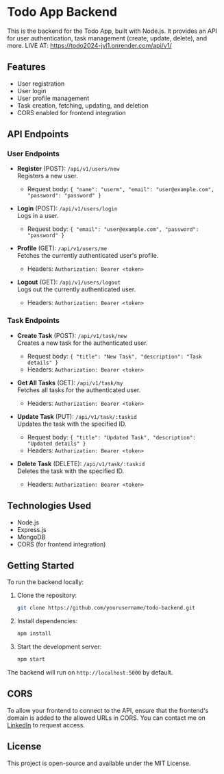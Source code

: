 
# Todo App Backend
This is the backend for the Todo App, built with Node.js. It provides an API for user authentication, task management (create, update, delete), and more.
LIVE AT: https://todo2024-jvl1.onrender.com/api/v1/

## Features
- User registration
- User login
- User profile management
- Task creation, fetching, updating, and deletion
- CORS enabled for frontend integration

## API Endpoints

### User Endpoints
- **Register** (POST): `/api/v1/users/new`  
  Registers a new user.
  - Request body: `{ "name": "userm", "email": "user@example.com", "password": "password" }`
  
- **Login** (POST): `/api/v1/users/login`  
  Logs in a user.
  - Request body: `{ "email": "user@example.com", "password": "password" }`
  
- **Profile** (GET): `/api/v1/users/me`  
  Fetches the currently authenticated user's profile.
  - Headers: `Authorization: Bearer <token>`
  
- **Logout** (GET): `/api/v1/users/logout`  
  Logs out the currently authenticated user.
  - Headers: `Authorization: Bearer <token>`

### Task Endpoints
- **Create Task** (POST): `/api/v1/task/new`  
  Creates a new task for the authenticated user.
  - Request body: `{ "title": "New Task", "description": "Task details" }`
  - Headers: `Authorization: Bearer <token>`

- **Get All Tasks** (GET): `/api/v1/task/my`  
  Fetches all tasks for the authenticated user.
  - Headers: `Authorization: Bearer <token>`

- **Update Task** (PUT): `/api/v1/task/:taskid`  
  Updates the task with the specified ID.
  - Request body: `{ "title": "Updated Task", "description": "Updated details" }`
  - Headers: `Authorization: Bearer <token>`

- **Delete Task** (DELETE): `/api/v1/task/:taskid`  
  Deletes the task with the specified ID.
  - Headers: `Authorization: Bearer <token>`

## Technologies Used
- Node.js
- Express.js
- MongoDB
- CORS (for frontend integration)

## Getting Started
To run the backend locally:

1. Clone the repository:
   ```bash
   git clone https://github.com/yourusername/todo-backend.git
   ```

2. Install dependencies:
   ```bash
   npm install
   ```

3. Start the development server:
   ```bash
   npm start
   ```

The backend will run on `http://localhost:5000` by default.

## CORS
To allow your frontend to connect to the API, ensure that the frontend's domain is added to the allowed URLs in CORS. You can contact me on [LinkedIn](https://www.linkedin.com/in/satwik-saurav-a058aa21b/) to request access.

## License
This project is open-source and available under the MIT License.
